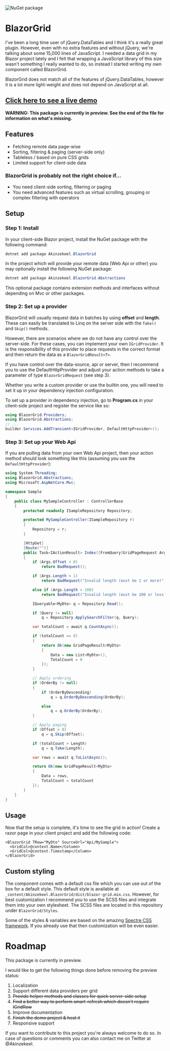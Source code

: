 ![NuGet package](https://img.shields.io/nuget/vpre/Akinzekeel.BlazorGrid)

# BlazorGrid
I've been a long time user of jQuery.DataTables and I think it's a really great plugin. However, even with no extra features and without jQuery, we're talking about some 15,000 lines of JavaScript. I needed a data grid in my Blazor project lately and I felt that wrapping a JavaScript library of this size wasn't something I really wanted to do, so instead I started writing my own component called BlazorGrid.

BlazorGrid does not match all of the features of jQuery.DataTables, however it is a lot more light-weight and does not depend on JavaScript at all.

## [Click here to see a live demo](https://blazorgrid.z6.web.core.windows.net/)

**WARNING: This package is currently in preview. See the end of the file for information on what's missing.**

## Features
- Fetching remote data page-wise
- Sorting, filtering & paging (server-side only)
- Tableless / based on pure CSS grids
- Limited support for client-side data

### BlazorGrid is probably not the right choice if...
- You need client-side sorting, filtering or paging
- You need advanced features such as virtual scrolling, grouping or complex filtering with operators

## Setup
### Step 1: Install
In your client-side Blazor project, install the NuGet package with the following command:
```powershell
dotnet add package Akinzekeel.BlazorGrid
```
In the project which will provide your remote data (Web Api or other) you may optionally install the following NuGet package:
```powershell
dotnet add package Akinzekeel.BlazorGrid.Abstractions
```
This optional package contains extension methods and interfaces without depending on Mvc or other packages.

### Step 2: Set up a provider
BlazorGrid will usually request data in batches by using **offset** and **length**. These can easily be translated to Linq on the server side with the `Take()` and `Skip()` methods.

However, there are scenarios where we do not have any control over the server-side. For these cases, you can implement your own `IGridProvider`. It is the responsibility of this provider to place requests in the correct format and then return the data as a `BlazorGridResult<T>`.

If you have control over the data-source, api or server, then I recommend you to use the DefaultHttpProvider and adjust your action methods to take a parameter of type `BlazorGridRequest` (see step 3).

Whether you write a custom provider or use the builtin one, you will need to set it up in your dependency injection configuration.

To set up a provider in dependency injection, go to **Program.cs** in your client-side project and register the service like so:

```c#
using BlazorGrid.Providers;
using BlazorGrid.Abstractions;
// ...
builder.Services.AddTransient<IGridProvider, DefaultHttpProvider>();
```

### Step 3: Set up your Web Api
If you are pulling data from your own Web Api project, then your action method should look something like this (assuming you use the `DefaultHttpProvider`):
```c#
using System.Threading;
using BlazorGrid.Abstractions;
using Microsoft.AspNetCore.Mvc;

namespace Sample
{
    public class MySampleController : ControllerBase
    {
        protected readonly ISampleRepository Repository;

        protected MySampleController(ISampleRepository r)
        {
            Repository = r;
        }

        [HttpGet]
        [Route("")]
        public Task<IActionResult> Index([FromQuery]GridPageRequest Args)
        {
            if (Args.Offset < 0)
                return BadRequest();

            if (Args.Length < 1)
                return BadRequest("Invalid length (must be 1 or more)");

            else if (Args.Length > 100)
                return BadRequest("Invalid length (must be 100 or less)");

            IQueryable<MyDto> q = Repository.Read();

            if (Query != null)
                q = Repository.ApplySearchFilter(q, Query);

            var totalCount = await q.CountAsync();

            if (totalCount == 0)
            {
                return Ok(new GridPageResult<MyDto>
                {
                    Data = new List<MyDto>(),
                    TotalCount = 0
                });
            }

            // Apply ordering
            if (OrderBy != null)
            {
                if (OrderByDescending)
                    q = q.OrderByDescending(OrderBy);

                else
                    q = q.OrderBy(OrderBy);
            }

            // Apply paging
            if (Offset > 0)
                q = q.Skip(Offset);

            if (totalCount > Length)
                q = q.Take(Length);

            var rows = await q.ToListAsync();

            return Ok(new GridPageResult<MyDto>
            {
                Data = rows,
                TotalCount = totalCount
            });
        }
    }
}
```

## Usage
Now that the setup is complete, it's time to see the grid in action! Create a razor page in your client project and add the following code:
```razor
<BlazorGrid TRow="MyDto" SourceUrl="Api/MySample">
  <GridCol>@context.Name</Column>
  <GridCol>@context.Timestamp</Column>
</BlazorGrid>
```

## Custom styling
The component comes with a default css file which you can use out of the box for a default style. This default style is available at `_content/Akinzekeel.BlazorGrid/dist/blazor-grid.min.css`. However, for best customization I recommend you to use the SCSS files and integrate them into your own stylesheet. The SCSS files are located in this repository under `BlazorGrid/Styles`.

Some of the styles & variables are based on the amazing [Spectre CSS framework](https://picturepan2.github.io/spectre/). If you already use that then customization will be even easier.

# Roadmap
This package is currently in preview.

I would like to get the following things done before removing the preview status:
1. Localization
2. Support different data providers per grid
3. ~~Provide helper methods and classes for quick server-side setup~~
4. ~~Find a better way to perform smart-refresh which doesn't require IGridRow~~
5. Improve documentation
6. ~~Finish the demo project & host it~~
7. Responsive support

If you want to contribute to this project you're always welcome to do so. In case of questions or comments you can also contact me on Twitter at @Akinzekeel.
